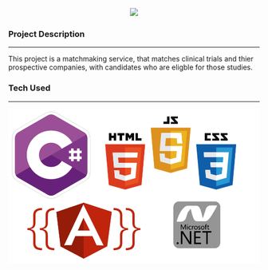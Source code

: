 
<p align="center">
  <img src="./Frontend/css/ICLINICALTransparent.png">
</p>

### Project Description
---
This project is a matchmaking service, that matches clinical trials and thier prospective companies, with candidates who are eligble for those studies.

### Tech Used
---
![logos](./Frontend/css/iclinicaltech.png)
